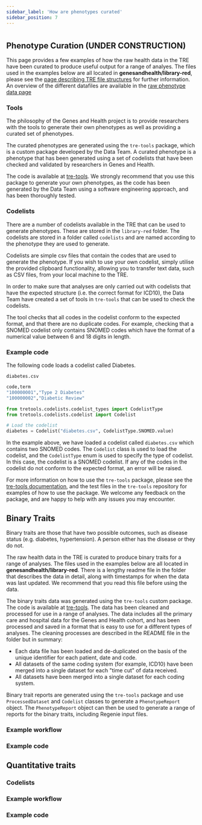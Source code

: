 ```yaml
---
sidebar_label: 'How are phenotypes curated'
sidebar_position: 7
---
```


# 

## Phenotype Curation (UNDER CONSTRUCTION)

This page provides a few examples of how the raw health data in the TRE have been curated to produce useful output for a range of analyes. The files used in the examples below are all located in **genesandhealth/library-red**, please see the [page describing TRE file structures](/docs/explainers/file_structure.md) for further information. An overview of the different datafiles are available in the [raw phenotype data page](/docs/explainers/raw_phenotype_data_description.md) 

### Tools
The philosophy of the Genes and Health project is to provide researchers with the tools to generate their own phenotypes as well as providing a curated set of phenotypes. 

The curated phenotypes are generated using the `tre-tools` package, which is a custom package developed by the Data Team. A curated phenotype is a phenotype that has been generated using a set of codelists that have been checked and validated by researchers in Genes and Health. 

The code is available at [tre-tools](https://www.github.com/genes-and-health/tre-tools). We strongly recommend that you use this package to generate your own phenotypes, as the code has been generated by the Data Team using a software engineering approach, and has been thoroughly tested.

### Codelists
There are a number of codelists available in the TRE that can be used to generate phenotypes. These are stored in the `library-red` folder. The codelists are stored in a folder called `codelists` and are named according to the phenotype they are used to generate. 

Codelists are simple csv files that contain the codes that are used to generate the phenotype. If you wish to use your own codelist, simply utilise the provided clipboard functionality, allowing you to transfer text data, such as CSV files, from your local machine to the TRE.

In order to make sure that analyses are only carried out with codelists that have the expected structure (i.e. the correct format for ICD10), the Data Team have created a set of tools in `tre-tools` that can be used to check the codelists.

The tool checks that all codes in the codelist conform to the expected format, and that there are no duplicate codes. For example, checking that a SNOMED codelist only contains SNOMED codes which have the format of a numerical value between 6 and 18 digits in length. 

### Example code

The following code loads a codelist called Diabetes.

`diabetes.csv`
```bash
code,term
"100000001","Type 2 Diabetes"
"100000002","Diabetic Review"
```

```python
from tretools.codelists.codelist_types import CodelistType
from tretools.codelists.codelist import Codelist

# Load the codelist
diabetes = Codelist("diabetes.csv", CodelistType.SNOMED.value)
```

In the example above, we have loaded a codelist called `diabetes.csv` which contains two SNOMED codes. The `Codelist` class is used to load the codelist, and the `CodelistType` enum is used to specify the type of codelist. In this case, the codelist is a SNOMED codelist. If any of the codes in the codelist do not conform to the expected format, an error will be raised.

For more information on how to use the `tre-tools` package, please see the [tre-tools documentation](https://www.github.com/genes-and-health/tre-tools/README.md), and the test files in the `tre-tools` repository for examples of how to use the package. We welcome any feedback on the package, and are happy to help with any issues you may encounter.



## Binary Traits
Binary traits are those that have two possible outcomes, such as disease status (e.g. diabetes, hypertension). A person either has the disease or they do not.

The raw health data in the TRE is curated to produce binary traits for a range of analyses. The files used in the examples below are all located in **genesandhealth/library-red**. There is a lengthy readme file in the folder that describes the data in detail, along with timestamps for when the data was last updated. We recommend that you read this file before using the data.

The binary traits data was generated using the `tre-tools` custom package. The code is available at [tre-tools](https://github.com/genes-and-health/tre-tools). The data has been cleaned and processed for use in a range of analyses. The data includes all the primary care and hospital data for the Genes and Health cohort, and has been processed and saved in a format that is easy to use for a different types of analyses. The cleaning processes are described in the README file in the folder but in summary:

- Each data file has been loaded and de-duplicated on the basis of the unique identifier for each patient, date and code. 
- All datasets of the same coding system (for example, ICD10) have been merged into a single dataset for each "time cut" of data received. 
- All datasets have been merged into a single dataset for each coding system.

Binary trait reports are generated using the `tre-tools` package and use `ProcessedDataset` and `Codelist` classes to generate a `PhenotypeReport` object. The `PhenotypeReport` object can then be used to generate a range of reports for the binary traits, including Regenie input files. 

### Example workflow

### Example code



## Quantitative traits

### Codelists

### Example workflow

### Example code
